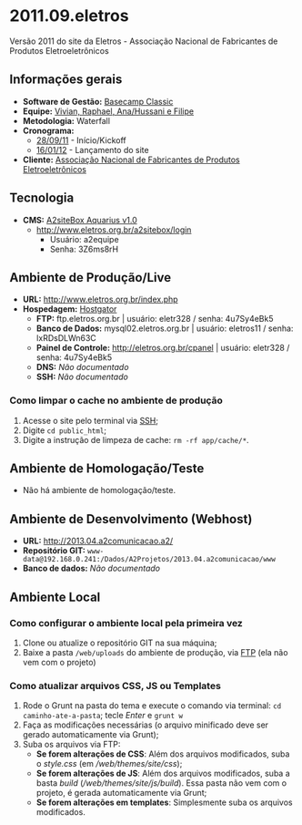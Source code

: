 # 2011.09.eletros
Versão 2011 do site da Eletros - Associação Nacional de Fabricantes de Produtos Eletroeletrônicos

## Informações gerais

* **Software de Gestão:** [Basecamp Classic](https://a2comunicacao.basecamphq.com/projects/8108510-2011-09-eletros/log)
* **Equipe:** [Vivian, Raphael, Ana/Hussani e Filipe](https://a2comunicacao.basecamphq.com/projects/8108510-2011-09-eletros/calendar_events/26892195/comments#comment_151107610)
* **Metodologia:** Waterfall
* **Cronograma:**
	* [28/09/11](https://a2comunicacao.basecamphq.com/projects/8108510-2011-09-eletros/todo_items/108640153/comments) - Início/Kickoff
	* [16/01/12](https://a2comunicacao.basecamphq.com/milestones/24987474/comments) - Lançamento do site
* **Cliente:** [Associação Nacional de Fabricantes de Produtos Eletroeletrônicos](http://www.eletros.org.br/index.php)

## Tecnologia

* **CMS:** [A2siteBox Aquarius v1.0](/projeto-web/setup/a2sitebox.md)
	* http://www.eletros.org.br/a2sitebox/login
		* Usuário: a2equipe
		* Senha: 3Z6ms8rH

## Ambiente de Produção/Live

* **URL:** http://www.eletros.org.br/index.php
* **Hospedagem:** [Hostgator](/sandbox/hospedagem.md#hostgator)
	* **<a name="ftp">FTP</a>:** ftp.eletros.org.br | usuário: eletr328 / senha: 4u7Sy4eBk5
	* **Banco de Dados:** mysql02.eletros.org.br | usuário: eletros11 / senha: lxRDsDLWn63C
	* **Painel de Controle:** http://eletros.org.br/cpanel  | usuário: eletr328 / senha: 4u7Sy4eBk5
	* **DNS:** _Não documentado_
	* **<a name="ssh">SSH</a>:** _Não documentado_

### Como limpar o cache no ambiente de produção

1. Acesse o site pelo terminal via [SSH](#ssh);
2. Digite `cd public_html`;
3. Digite a instrução de limpeza de cache: `rm -rf app/cache/*`.

## Ambiente de Homologação/Teste
* Não há ambiente de homologação/teste.

## Ambiente de Desenvolvimento (Webhost)
* **URL:** http://2013.04.a2comunicacao.a2/
* **Repositório GIT:** `www-data@192.168.0.241:/Dados/A2Projetos/2013.04.a2comunicacao/www`
* **Banco de dados:** _Não documentado_

## Ambiente Local

### Como configurar o ambiente local pela primeira vez

1. Clone ou atualize o repositório GIT na sua máquina;
2. Baixe a pasta `/web/uploads` do ambiente de produção, via [FTP](#ftp) (ela não vem com o projeto)

### Como atualizar arquivos CSS, JS ou Templates

1. Rode o Grunt na pasta do tema e execute o comando via terminal: `cd caminho-ate-a-pasta`; tecle _Enter_ e `grunt w`
2. Faça as modificações necessárias (o arquivo minificado deve ser gerado automaticamente via Grunt);
3. Suba os arquivos via FTP:
	* **Se forem alterações de CSS**: Além dos arquivos modificados, suba o _style.css_ (em _/web/themes/site/css_);
	* **Se forem alterações de JS**: Além dos arquivos modificados, suba a basta _build_ (_/web/themes/site/js/build_). Essa pasta não vem com o projeto, é gerada automaticamente via Grunt;
	* **Se forem alterações em templates**: Simplesmente suba os arquivos modificados.
